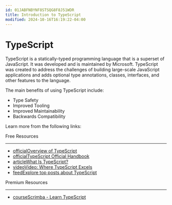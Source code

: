 ```yaml
---
id: 01JABFNBYNF8STSQG8F8J51WDR
title: Introduction to TypeScript
modified: 2024-10-16T16:19:22-04:00
---
```

# TypeScript

TypeScript is a statically-typed programming language that is a superset of JavaScript. It was developed and is maintained by Microsoft. TypeScript was created to address the challenges of building large-scale JavaScript applications and adds optional type annotations, classes, interfaces, and other features to the language.

The main benefits of using TypeScript include:

- Type Safety
- Improved Tooling
- Improved Maintainability
- Backwards Compatibility

Learn more from the following links:

Free Resources

---

- [officialOverview of TypeScript](https://www.typescriptlang.org/docs/handbook/typescript-from-scratch.html)
- [officialTypeScript Official Handbook](https://www.typescriptlang.org/docs/handbook/intro.html)
- [articleWhat Is TypeScript?](https://thenewstack.io/what-is-typescript/)
- [videoVideo: Where TypeScript Excels](https://youtu.be/BUo7B6UuoJ4)
- [feedExplore top posts about TypeScript](https://app.daily.dev/tags/typescript?ref=roadmapsh)

Premium Resources

---

- [courseScrimba - Learn TypeScript](https://v2.scrimba.com/learn-typescript-c03c?via=roadmap)